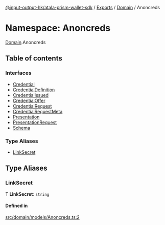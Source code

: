 [@input-output-hk/atala-prism-wallet-sdk](../README.md) / [Exports](../modules.md) / [Domain](Domain.md) / Anoncreds

# Namespace: Anoncreds

[Domain](Domain.md).Anoncreds

## Table of contents

### Interfaces

- [Credential](../interfaces/Domain.Anoncreds.Credential.md)
- [CredentialDefinition](../interfaces/Domain.Anoncreds.CredentialDefinition.md)
- [CredentialIssued](../interfaces/Domain.Anoncreds.CredentialIssued.md)
- [CredentialOffer](../interfaces/Domain.Anoncreds.CredentialOffer.md)
- [CredentialRequest](../interfaces/Domain.Anoncreds.CredentialRequest.md)
- [CredentialRequestMeta](../interfaces/Domain.Anoncreds.CredentialRequestMeta.md)
- [Presentation](../interfaces/Domain.Anoncreds.Presentation.md)
- [PresentationRequest](../interfaces/Domain.Anoncreds.PresentationRequest.md)
- [Schema](../interfaces/Domain.Anoncreds.Schema.md)

### Type Aliases

- [LinkSecret](Domain.Anoncreds.md#linksecret)

## Type Aliases

### LinkSecret

Ƭ **LinkSecret**: `string`

#### Defined in

[src/domain/models/Anoncreds.ts:2](https://github.com/input-output-hk/atala-prism-wallet-sdk-ts/blob/3f28060/src/domain/models/Anoncreds.ts#L2)
